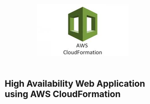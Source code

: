 <p align="center">
  <img src="https://github.com/khero1212/CloudFormation_WebApp/blob/master/header.jpg" alt="header" />
</p>

<br>

# High Availability Web Application using AWS CloudFormation
